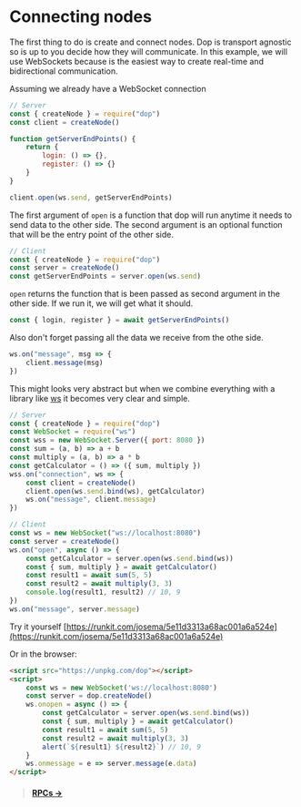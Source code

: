 # Connecting nodes

The first thing to do is create and connect nodes. Dop is transport agnostic so is up to you decide how they will communicate. In this example, we will use WebSockets because is the easiest way to create real-time and bidirectional communication.

Assuming we already have a WebSocket connection

```js
// Server
const { createNode } = require("dop")
const client = createNode()

function getServerEndPoints() {
    return {
        login: () => {},
        register: () => {}
    }
}

client.open(ws.send, getServerEndPoints)
```

The first argument of `open` is a function that dop will run anytime it needs to send data to the other side. The second argument is an optional function that will be the entry point of the other side.

```js
// Client
const { createNode } = require("dop")
const server = createNode()
const getServerEndPoints = server.open(ws.send)
```

`open` returns the function that is been passed as second argument in the other side. If we run it, we will get what it should.

```js
const { login, register } = await getServerEndPoints()
```

Also don't forget passing all the data we receive from the othe side.

```js
ws.on("message", msg => {
    client.message(msg)
})
```

This might looks very abstract but when we combine everything with a library like [ws](https://github.com/websockets/ws) it becomes very clear and simple.

```js
// Server
const { createNode } = require("dop")
const WebSocket = require("ws")
const wss = new WebSocket.Server({ port: 8080 })
const sum = (a, b) => a + b
const multiply = (a, b) => a * b
const getCalculator = () => ({ sum, multiply })
wss.on("connection", ws => {
    const client = createNode()
    client.open(ws.send.bind(ws), getCalculator)
    ws.on("message", client.message)
})

// Client
const ws = new WebSocket("ws://localhost:8080")
const server = createNode()
ws.on("open", async () => {
    const getCalculator = server.open(ws.send.bind(ws))
    const { sum, multiply } = await getCalculator()
    const result1 = await sum(5, 5)
    const result2 = await multiply(3, 3)
    console.log(result1, result2) // 10, 9
})
ws.on("message", server.message)
```

Try it yourself [https://runkit.com/josema/5e11d3313a68ac001a6a524e](https://runkit.com/josema/5e11d3313a68ac001a6a524e)

Or in the browser:


```html
<script src="https://unpkg.com/dop"></script>
<script>
    const ws = new WebSocket('ws://localhost:8080')
    const server = dop.createNode()
    ws.onopen = async () => {
        const getCalculator = server.open(ws.send.bind(ws))
        const { sum, multiply } = await getCalculator()
        const result1 = await sum(5, 5)
        const result2 = await multiply(3, 3)
        alert(`${result1} ${result2}`) // 10, 9
    }
    ws.onmessage = e => server.message(e.data)
</script>

```

> #### [RPCs →](/guide/javascript/rpcs)
